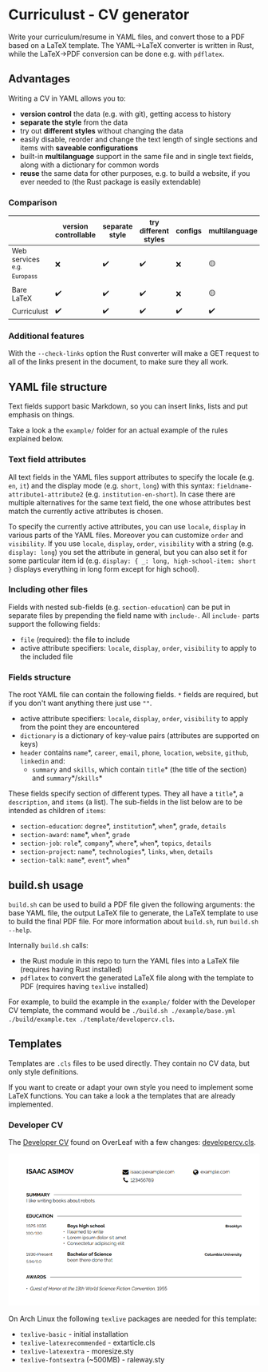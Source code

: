 # Curriculust - CV generator

Write your curriculum/resume in YAML files, and convert those to a PDF based on a LaTeX template. The YAML->LaTeX converter is written in Rust, while the LaTeX->PDF conversion can be done e.g. with `pdflatex`.


## Advantages

Writing a CV in YAML allows you to:
- **version control** the data (e.g. with git), getting access to history
- **separate the style** from the data
- try out **different styles** without changing the data
- easily disable, reorder and change the text length of single sections and items with **saveable configurations**
- built-in **multilanguage** support in the same file and in single text fields, along with a dictionary for common words
- **reuse** the same data for other purposes, e.g. to build a website, if you ever needed to (the Rust package is easily extendable)

### Comparison

||version controllable|separate style|try different styles|configs|multilanguage|reusability|
|---|---|---|---|---|---|---|
|Web services</br><sup>e.g. Europass</sup>|❌|✔️|✔️|❌|🟡|❌|
|Bare LaTeX|✔️|✔️|✔️|❌|🟡|❌|
|Curriculust|✔️|✔️|✔️|✔️|✔️|✔️|

### Additional features

With the `--check-links` option the Rust converter will make a GET request to all of the links present in the document, to make sure they all work.


## YAML file structure

Text fields support basic Markdown, so you can insert links, lists and put emphasis on things.

Take a look a the `example/` folder for an actual example of the rules explained below.

### Text field attributes

All text fields in the YAML files support attributes to specify the locale (e.g. `en`, `it`) and the display mode (e.g. `short`, `long`) with this syntax: `fieldname-attribute1-attribute2` (e.g. `institution-en-short`). In case there are multiple alternatives for the same text field, the one whose attributes best match the currently active attributes is chosen.

To specify the currently active attributes, you can use `locale`, `display` in various parts of the YAML files. Moreover you can customize `order` and `visibility`.
If you use `locale`, `display`, `order`, `visibility` with a string (e.g. `display: long`) you set the attribute in general, but you can also set it for some particular item id (e.g. `display: { _: long, high-school-item: short }` displays everything in long form except for high school).

### Including other files

Fields with nested sub-fields (e.g. `section-education`) can be put in separate files by prepending the field name with `include-`. All `include-` parts support the following fields:
- `file` (required): the file to include
- active attribute specifiers: `locale`, `display`, `order`, `visibility` to apply to the included file

### Fields structure

The root YAML file can contain the following fields. `*` fields are required, but if you don't want anything there just use `""`.
- active attribute specifiers: `locale`, `display`, `order`, `visibility` to apply from the point they are encountered
- `dictionary` is a dictionary of key-value pairs (attributes are supported on keys)
- `header` contains `name`\*, `career`, `email`, `phone`, `location`, `website`, `github`, `linkedin` and:
    - `summary` and `skills`, which contain `title`\* (the title of the section) and `summary`\*/`skills`\*

These fields specify section of different types. They all have a `title`\*, a `description`, and `items` (a list). The sub-fields in the list below are to be intended as children of `items`:
- `section-education`: `degree`\*, `institution`\*, `when`\*, `grade`, `details`
- `section-award`: `name`\*, `when`\*, `grade`
- `section-job`: `role`\*, `company`\*, `where`\*, `when`\*, `topics`, `details`
- `section-project`: `name`\*, `technologies`\*, `links`, `when`, `details`
- `section-talk`: `name`\*, `event`\*, `when`\*


## build.sh usage

`build.sh` can be used to build a PDF file given the following arguments: the base YAML file, the output LaTeX file to generate, the LaTeX template to use to build the final PDF file. For more information about `build.sh`, run `build.sh --help`.

Internally `build.sh` calls:
- the Rust module in this repo to turn the YAML files into a LaTeX file (requires having Rust installed)
- `pdflatex` to convert the generated LaTeX file along with the template to PDF (requires having `texlive` installed)

For example, to build the example in the `example/` folder with the Developer CV template, the command would be `./build.sh ./example/base.yml ./build/example.tex ./template/developercv.cls`.


## Templates

Templates are `.cls` files to be used directly. They contain no CV data, but only style definitions.

If you want to create or adapt your own style you need to implement some LaTeX functions. You can take a look a the templates that are already implemented.

### Developer CV

The [Developer CV](https://www.overleaf.com/latex/templates/cv-developer/rdycxzvvnvcc) found on OverLeaf with a few changes: [developercv.cls](./template/developercv.cls).

![Developer CV](./example/developercv.png)

On Arch Linux the following `texlive` packages are needed for this template:
- `texlive-basic` - initial installation
- `texlive-latexrecommended` - extarticle.cls
- `texlive-latexextra` - moresize.sty
- `texlive-fontsextra` (~500MB) - raleway.sty
